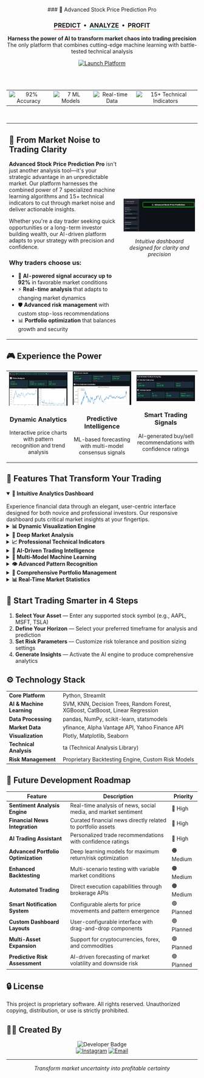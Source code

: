 <div align="center">
  ### 🔮 Advanced Stock Price Prediction Pro
  
  <h3>
    <span style="border-bottom: 2px solid #FF6B6B;">PREDICT</span> &nbsp;•&nbsp; 
    <span style="border-bottom: 2px solid #4ECDC4;">ANALYZE</span> &nbsp;•&nbsp; 
    <span style="border-bottom: 2px solid #FFD166;">PROFIT</span>
  </h3>
  
  <p>
    <b>Harness the power of AI to transform market chaos into trading precision</b><br>
    The only platform that combines cutting-edge machine learning with battle-tested technical analysis
  </p>

  <a href="https://stock-price-predictor-and-analyser.onrender.com">
    <img src="https://img.shields.io/badge/LAUNCH%20PLATFORM-4285F4?style=for-the-badge&logoColor=white" alt="Launch Platform" />
  </a>
  
  <br><br>
  
  <table>
    <tr>
      <td align="center">
        <img src="https://img.shields.io/badge/Accuracy-92%25-blue?style=flat-square" alt="92% Accuracy"/>
      </td>
      <td align="center">
        <img src="https://img.shields.io/badge/ML%20Models-7-orange?style=flat-square" alt="7 ML Models"/>
      </td>
      <td align="center">
        <img src="https://img.shields.io/badge/Real--time-Data-red?style=flat-square" alt="Real-time Data"/>
      </td>
      <td align="center">
        <img src="https://img.shields.io/badge/Technical%20Indicators-15+-purple?style=flat-square" alt="15+ Technical Indicators"/>
      </td>
    </tr>
  </table>
</div>

<br>

<table>
  <tr>
    <td width="60%" valign="top">
      <h2>🚀 From Market Noise to Trading Clarity</h2>
      <p>
        <b>Advanced Stock Price Prediction Pro</b> isn't just another analysis tool—it's your strategic advantage in an unpredictable market. Our platform harnesses the combined power of 7 specialized machine learning algorithms and 15+ technical indicators to cut through market noise and deliver actionable insights.
      </p>
      <p>
        Whether you're a day trader seeking quick opportunities or a long-term investor building wealth, our AI-driven platform adapts to your strategy with precision and confidence.
      </p>
      <h3>Why traders choose us:</h3>
      <ul>
        <li>🎯 <b>AI-powered signal accuracy up to 92%</b> in favorable market conditions</li>
        <li>⚡ <b>Real-time analysis</b> that adapts to changing market dynamics</li>
        <li>🛡️ <b>Advanced risk management</b> with custom stop-loss recommendations</li>
        <li>📊 <b>Portfolio optimization</b> that balances growth and security</li>
      </ul>
    </td>
    <td width="40%">
      <div align="center">
        <img src="images/sleek_ui_screenshot.png" width="100%" alt="Advanced Stock Price Prediction Pro UI"/>
        <p><i>Intuitive dashboard designed for clarity and precision</i></p>
      </div>
    </td>
  </tr>
</table>

## 🎮 Experience the Power

<div align="center">
  <table>
    <tr>
      <td width="33%" align="center">
        <img src="images/price_analysis_screenshot.png" alt="Price Analysis" width="100%"/>
        <h3>Dynamic Analytics</h3>
        <p>Interactive price charts with pattern recognition and trend analysis</p>
      </td>
      <td width="33%" align="center">
        <img src="images/ml_predictions_screenshot.png" alt="ML Predictions" width="100%"/>
        <h3>Predictive Intelligence</h3>
        <p>ML-based forecasting with multi-model consensus signals</p>
      </td>
      <td width="33%" align="center">
        <img src="images/ai_trading_signal_screenshot.png" alt="AI Trading Signals" width="100%"/>
        <h3>Smart Trading Signals</h3>
        <p>AI-generated buy/sell recommendations with confidence ratings</p>
      </td>
    </tr>
  </table>
</div>

## 🌟 Features That Transform Your Trading

<details open>
<summary><b>🎨 Intuitive Analytics Dashboard</b></summary>
<br>
Experience financial data through an elegant, user-centric interface designed for both novice and professional investors. Our responsive dashboard puts critical market insights at your fingertips.
</details>

<details>
<summary><b>📊 Dynamic Visualization Engine</b></summary>
<br>
Explore interactive charts with real-time trends, customizable parameters, and comprehensive visualization options that bring complex market data to life.
</details>

<details>
<summary><b>🔬 Deep Market Analysis</b></summary>
<br>
Unlock profound insights into stock behavior through multi-dimensional analysis of historical patterns, volatility metrics, and market correlations.

![Data Analysis](images/data_analysis_screenshot.png)
</details>

<details>
<summary><b>📈 Professional Technical Indicators</b></summary>
<br>
Access a comprehensive suite of technical analysis tools including RSI, MACD, Bollinger Bands, and custom moving averages—all configurable to your trading strategy.

![Technical Indicators](images/technical_indicators_screenshot.png)
</details>

<details>
<summary><b>🤖 AI-Driven Trading Intelligence</b></summary>
<br>
Leverage cutting-edge artificial intelligence to generate precise buy, sell, and hold signals backed by advanced predictive algorithms and pattern recognition.
</details>

<details>
<summary><b>🧠 Multi-Model Machine Learning</b></summary>
<br>
Benefit from ensemble predictions powered by SVM, KNN, Decision Trees, Random Forest, XGBoost, and other advanced models, continuously refined with real-time market data.
</details>

<details>
<summary><b>👁️ Advanced Pattern Recognition</b></summary>
<br>
Identify critical chart patterns with precision—from Head & Shoulders to Fibonacci retracements—using our proprietary AI-assisted recognition algorithms.

![Pattern Recognition](images/pattern_recognition_screenshot.png)
</details>

<details>
<summary><b>💼 Comprehensive Portfolio Management</b></summary>
<br>
Take control of your investments with integrated tools for tracking holdings, optimizing allocations, implementing stop-loss strategies, and quantifying risk exposure.

![Portfolio Management](images/portfolio_management_screenshot.png)
</details>

<details>
<summary><b>📊 Real-Time Market Statistics</b></summary>
<br>
Stay informed with instant access to key market metrics, sentiment indicators, and volatility assessments that drive successful trading decisions.

![Stock Statistics](images/stock_statistics_screenshot.png)
</details>

## 🚀 Start Trading Smarter in 4 Steps

1. **Select Your Asset** — Enter any supported stock symbol (e.g., AAPL, MSFT, TSLA)
2. **Define Your Horizon** — Select your preferred timeframe for analysis and prediction
3. **Set Risk Parameters** — Customize risk tolerance and position sizing settings
4. **Generate Insights** — Activate the AI engine to produce comprehensive analytics

## ⚙️ Technology Stack

<table>
  <tr>
    <td><b>Core Platform</b></td>
    <td>Python, Streamlit</td>
  </tr>
  <tr>
    <td><b>AI & Machine Learning</b></td>
    <td>SVM, KNN, Decision Trees, Random Forest, XGBoost, CatBoost, Linear Regression</td>
  </tr>
  <tr>
    <td><b>Data Processing</b></td>
    <td>pandas, NumPy, scikit-learn, statsmodels</td>
  </tr>
  <tr>
    <td><b>Market Data</b></td>
    <td>yfinance, Alpha Vantage API, Yahoo Finance API</td>
  </tr>
  <tr>
    <td><b>Visualization</b></td>
    <td>Plotly, Matplotlib, Seaborn</td>
  </tr>
  <tr>
    <td><b>Technical Analysis</b></td>
    <td>ta (Technical Analysis Library)</td>
  </tr>
  <tr>
    <td><b>Risk Management</b></td>
    <td>Proprietary Backtesting Engine, Custom Risk Models</td>
  </tr>
</table>

## 🔮 Future Development Roadmap

| Feature | Description | Priority |
|---------|-------------|----------|
| **Sentiment Analysis Engine** | Real-time analysis of news, social media, and market sentiment | 🔴 High |
| **Financial News Integration** | Curated financial news directly related to portfolio assets | 🔴 High |
| **AI Trading Assistant** | Personalized trade recommendations with confidence ratings | 🔴 High |
| **Advanced Portfolio Optimization** | Deep learning models for maximum return/risk optimization | 🟠 Medium |
| **Enhanced Backtesting** | Multi-scenario testing with variable market conditions | 🟠 Medium |
| **Automated Trading** | Direct execution capabilities through brokerage APIs | 🟠 Medium |
| **Smart Notification System** | Configurable alerts for price movements and pattern emergence | 🟢 Planned |
| **Custom Dashboard Layouts** | User-configurable interface with drag-and-drop components | 🟢 Planned |
| **Multi-Asset Expansion** | Support for cryptocurrencies, forex, and commodities | 🟢 Planned |
| **Predictive Risk Assessment** | AI-driven forecasting of market volatility and downside risk | 🟢 Planned |

## 🔒 License

This project is proprietary software. All rights reserved. Unauthorized copying, distribution, or use is strictly prohibited.

## 👨‍💻 Created By

<div align="center">
  <img src="https://img.shields.io/badge/Developer-Pandey%20G.-purple?style=for-the-badge" alt="Developer Badge"/>
  <br>
  <a href="https://www.instagram.com/sb_ritik/"><img src="https://img.shields.io/badge/Instagram-@sb__ritik-E4405F?style=flat-square&logo=instagram" alt="Instagram"/></a>
  <a href="mailto:ritikpandey.4161@gmail.com"><img src="https://img.shields.io/badge/Email-Contact%20Me-D14836?style=flat-square&logo=gmail" alt="Email"/></a>
</div>

---

<p align="center">
  <i>Transform market uncertainty into profitable certainty</i>
</p>
